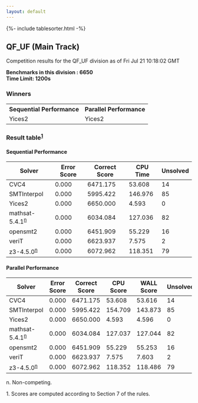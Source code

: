 ```yaml
---
layout: default
---
```

{%- include tablesorter.html -%}

##  QF_UF (Main Track)

Competition results for the QF_UF division as of Fri Jul 21 10:18:02 GMT

**Benchmarks in this division : 6650** 
<br/>
**Time Limit: 1200s**

### Winners

<table>
<tr>
<th class="center">Sequential Performance</th>
<th class="center">Parallel Performance</th>
</tr>
<tr class="center">
<td>Yices2</td>
<td>Yices2</td>
</tr>
</table>

### Result table<sup><a href="#fn1">1</a></sup>


#### Sequential Performance
<table id="sequential" class="result sorted">
<thead>
<tr>
<th class="center">Solver</th>
<th class="center">Error Score</th>
<th class="center">Correct Score</th>
<th class="center">CPU Time</th>
<th class="center">Unsolved</th>
</tr>
</thead>
<tr>
<td>CVC4</td>
<td class="right">0.000</td>
<td class="right">6471.175</td>
<td class="right">53.608</td>
<td class="right">14</td>
</tr>
<tr>
<td>SMTInterpol</td>
<td class="right">0.000</td>
<td class="right">5995.422</td>
<td class="right">146.976</td>
<td class="right">85</td>
</tr>
<tr>
<td>Yices2</td>
<td class="right">0.000</td>
<td class="right">6650.000</td>
<td class="right">4.593</td>
<td class="right">0</td>
</tr>
<tr>
<td>mathsat-5.4.1<SUP><a href="#fn">n</a></SUP>
</td>
<td class="right">0.000</td>
<td class="right">6034.084</td>
<td class="right">127.036</td>
<td class="right">82</td>
</tr>
<tr>
<td>opensmt2</td>
<td class="right">0.000</td>
<td class="right">6451.909</td>
<td class="right">55.229</td>
<td class="right">16</td>
</tr>
<tr>
<td>veriT</td>
<td class="right">0.000</td>
<td class="right">6623.937</td>
<td class="right">7.575</td>
<td class="right">2</td>
</tr>
<tr>
<td>z3-4.5.0<SUP><a href="#fn">n</a></SUP>
</td>
<td class="right">0.000</td>
<td class="right">6072.962</td>
<td class="right">118.351</td>
<td class="right">79</td>
</tr>

</table>

#### Parallel Performance
<table id="parallel" class="result sorted">
<thead>
<tr>
<th class="center">Solver</th>
<th class="center">Error Score</th>
<th class="center">Correct Score</th>
<th class="center">CPU Score</th>
<th class="center">WALL Score</th>
<th class="center">Unsolved</th>
</tr>
</thead>
<tr>
<td>CVC4</td>
<td class="right">0.000</td>
<td class="right">6471.175</td>
<td class="right">53.608</td>
<td class="right">53.616</td>
<td class="right">14</td>
</tr>
<tr>
<td>SMTInterpol</td>
<td class="right">0.000</td>
<td class="right">5995.422</td>
<td class="right">154.709</td>
<td class="right">143.873</td>
<td class="right">85</td>
</tr>
<tr>
<td>Yices2</td>
<td class="right">0.000</td>
<td class="right">6650.000</td>
<td class="right">4.593</td>
<td class="right">4.596</td>
<td class="right">0</td>
</tr>
<tr>
<td>mathsat-5.4.1<SUP><a href="#fn">n</a></SUP>
</td>
<td class="right">0.000</td>
<td class="right">6034.084</td>
<td class="right">127.037</td>
<td class="right">127.044</td>
<td class="right">82</td>
</tr>
<tr>
<td>opensmt2</td>
<td class="right">0.000</td>
<td class="right">6451.909</td>
<td class="right">55.229</td>
<td class="right">55.253</td>
<td class="right">16</td>
</tr>
<tr>
<td>veriT</td>
<td class="right">0.000</td>
<td class="right">6623.937</td>
<td class="right">7.575</td>
<td class="right">7.603</td>
<td class="right">2</td>
</tr>
<tr>
<td>z3-4.5.0<SUP><a href="#fn">n</a></SUP>
</td>
<td class="right">0.000</td>
<td class="right">6072.962</td>
<td class="right">118.352</td>
<td class="right">118.486</td>
<td class="right">79</td>
</tr>
</table>
<span id="fn"> n. Non-competing.</span>

<span id="fn1"> 1. Scores are computed according to Section 7 of the rules.</span>


